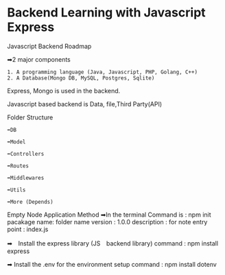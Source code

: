 # Backend Learning with Javascript Express

Javascript Backend Roadmap

➡2 major components 

	1. A programming language (Java, Javascript, PHP, Golang, C++)
	2. A Database(Mongo DB, MySQL, Postgres, Sqlite)

Express, Mongo is used in the backend.

Javascript based backend is Data, file,Third Party(API)

Folder Structure

	➡DB
 
	➡Model
 
	➡Controllers
 
	➡Routes

	➡Middlewares
 
	➡Utils
 
	➡More (Depends)
	

Empty Node Application Method
➡In the terminal 
	Command is : npm init
	pacakage name: folder name
	version : 1.0.0
	description : for note
	entry point : index.js
	
➡　Install the express library (JS　backend library)
	command : npm install express
	
➡ Install the .env for the environment setup
	command : npm install dotenv
